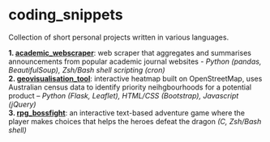 # coding_snippets
Collection of short personal projects written in various languages.

**1. [academic_webscraper](https://github.com/stanfordblee/coding_snippets/tree/main/academic_webscraper)**: web scraper that aggregates and summarises announcements from popular academic journal websites - *Python (pandas, BeautifulSoup), Zsh/Bash shell scripting (cron)*\
**2. [geovisualisation_tool](https://github.com/stanfordblee/coding_snippets/tree/main/geovisualisation_tool)**: interactive heatmap built on OpenStreetMap, uses Australian census data to identify priority neihgbourhoods for a potential product – *Python (Flask, Leaflet), HTML/CSS (Bootstrap), Javascript (jQuery)*\
**3. [rpg_bossfight](https://github.com/stanfordblee/coding_snippets/tree/main/rpg_bossfight)**: an interactive text-based adventure game where the player makes choices that helps the heroes defeat the dragon *(C, Zsh/Bash shell)*
